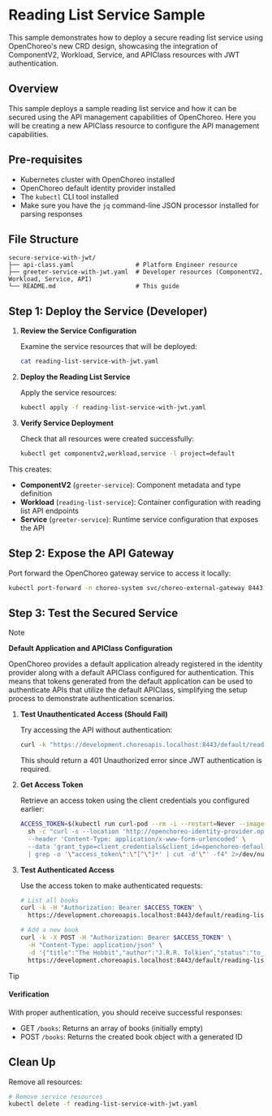 # Reading List Service Sample

This sample demonstrates how to deploy a secure reading list service using OpenChoreo's new CRD design, 
showcasing the integration of ComponentV2, Workload, Service, and APIClass resources with JWT authentication.

## Overview

This sample deploys a sample reading list service and how it can be secured using the API management capabilities of OpenChoreo.
Here you will be creating a new APIClass resource to configure the API management capabilities.

## Pre-requisites

- Kubernetes cluster with OpenChoreo installed
- OpenChoreo default identity provider installed
- The `kubectl` CLI tool installed
- Make sure you have the `jq` command-line JSON processor installed for parsing responses

## File Structure

```
secure-service-with-jwt/
├── api-class.yaml                 # Platform Engineer resource
├── greeter-service-with-jwt.yaml  # Developer resources (ComponentV2, Workload, Service, API)
└── README.md                      # This guide
```

## Step 1: Deploy the Service (Developer)

1. **Review the Service Configuration**
   
   Examine the service resources that will be deployed:
   ```bash
   cat reading-list-service-with-jwt.yaml
   ```

2. **Deploy the Reading List Service**
   
   Apply the service resources:
   ```bash
   kubectl apply -f reading-list-service-with-jwt.yaml
   ```

3. **Verify Service Deployment**
   
   Check that all resources were created successfully:
   ```bash
   kubectl get componentv2,workload,service -l project=default
   ```

This creates:
- **ComponentV2** (`greeter-service`): Component metadata and type definition
- **Workload** (`reading-list-service`): Container configuration with reading list API endpoints
- **Service** (`greeter-service`): Runtime service configuration that exposes the API

## Step 2: Expose the API Gateway

Port forward the OpenChoreo gateway service to access it locally:

```bash
kubectl port-forward -n choreo-system svc/choreo-external-gateway 8443:443 &
```

## Step 3: Test the Secured Service

> [!NOTE]
> **Default Application and APIClass Configuration**
>
> OpenChoreo provides a default application already registered in the identity provider along with a default APIClass configured for authentication. 
> This means that tokens generated from the default application can be used to authenticate APIs that utilize the default APIClass, 
> simplifying the setup process to demonstrate authentication scenarios.


1. **Test Unauthenticated Access (Should Fail)**
   
   Try accessing the API without authentication:
   ```bash
   curl -k "https://development.choreoapis.localhost:8443/default/reading-list-service/api/v1/reading-list/books"
   ```
   
   This should return a 401 Unauthorized error since JWT authentication is required.

2. **Get Access Token**
   
   Retrieve an access token using the client credentials you configured earlier:
   ```bash
   ACCESS_TOKEN=$(kubectl run curl-pod --rm -i --restart=Never --image=curlimages/curl:latest -- \
     sh -c "curl -s --location 'http://openchoreo-identity-provider.openchoreo-identity-system:8090/oauth2/token' \
     --header 'Content-Type: application/x-www-form-urlencoded' \
     --data 'grant_type=client_credentials&client_id=openchoreo-default-client&client_secret=openchoreo-default-secret' \
     | grep -o '\"access_token\":\"[^\"]*' | cut -d'\"' -f4" 2>/dev/null | head -1)
   ```

3. **Test Authenticated Access**
   
   Use the access token to make authenticated requests:
   ```bash
   # List all books
   curl -k -H "Authorization: Bearer $ACCESS_TOKEN" \
     https://development.choreoapis.localhost:8443/default/reading-list-service/api/v1/reading-list/books
   
   # Add a new book
   curl -k -X POST -H "Authorization: Bearer $ACCESS_TOKEN" \
     -H "Content-Type: application/json" \
     -d '{"title":"The Hobbit","author":"J.R.R. Tolkien","status":"to_read"}' \
     https://development.choreoapis.localhost:8443/default/reading-list-service/api/v1/reading-list/books
   ```

> [!TIP]
> #### Verification
>
> With proper authentication, you should receive successful responses:
> - GET `/books`: Returns an array of books (initially empty)
> - POST `/books`: Returns the created book object with a generated ID

## Clean Up

Remove all resources:

```bash
# Remove service resources
kubectl delete -f reading-list-service-with-jwt.yaml
```
